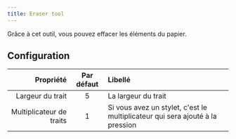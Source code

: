 ```yaml
---
title: Eraser tool
---
```


Grâce à cet outil, vous pouvez effacer les éléments du papier.

## Configuration

|                Propriété | Par défaut | Libellé                                                                       |
| -----------------------: | :--------: | :---------------------------------------------------------------------------- |
|         Largeur du trait |      5     | La largeur du trait                                                           |
| Multiplicateur de traits |      1     | Si vous avez un stylet, c'est le multiplicateur qui sera ajouté à la pression |

